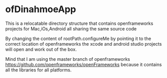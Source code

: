 # ofDinahmoeApp
This is a relocatable directory structure that contains openframeworks projects for Mac,iOs,Android all sharing the same source code


By changing the content of 
   rootPath.configureMe
by pointing it to the correct location of openframeworks the xcode and android studio projects will open and work out of the box.

Mind that I am using the master branch of openframeworks
https://github.com/openframeworks/openFrameworks
because it contains all the libraries for all platforms.


